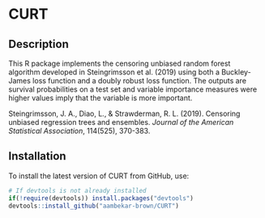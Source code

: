# CURT

## Description
This R package implements the censoring unbiased random forest algorithm developed in Steingrimsson et al. (2019) using both a Buckley-James loss function and a doubly robust loss function. The outputs are survival probabilities on a test set and variable importance measures were higher values imply that the variable is more important.

Steingrimsson, J. A., Diao, L., & Strawderman, R. L. (2019). Censoring unbiased regression trees and ensembles. *Journal of the American Statistical Association*, 114(525), 370-383.

## Installation

To install the latest version of CURT from GitHub, use:
```R
# If devtools is not already installed
if(!require(devtools)) install.packages("devtools")
devtools::install_github("aambekar-brown/CURT")